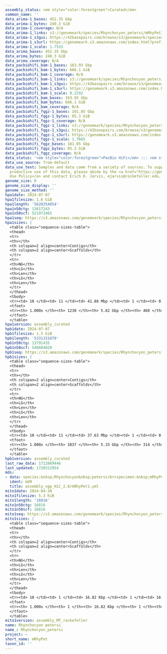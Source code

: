 ```yaml
---
assembly_status: <em style="color:forestgreen">Curated</em>
common_name: ''
data_arima-1_bases: 452.35 Gbp
data_arima-1_bytes: 240.3 GiB
data_arima-1_coverage: N/A
data_arima-1_links: s3://genomeark/species/Rhynchocyon_petersi/mRhyPet1/genomic_data/arima/<br>
data_arima-1_s3gui: https://42basepairs.com/browse/s3/genomeark/species/Rhynchocyon_petersi/mRhyPet1/genomic_data/arima/
data_arima-1_s3url: https://genomeark.s3.amazonaws.com/index.html?prefix=species/Rhynchocyon_petersi/mRhyPet1/genomic_data/arima/
data_arima-1_scale: 1.7533
data_arima_bases: 452.35 Gbp
data_arima_bytes: 240.3 GiB
data_arima_coverage: N/A
data_pacbiohifi_bam-1_bases: 163.93 Gbp
data_pacbiohifi_bam-1_bytes: 666.1 GiB
data_pacbiohifi_bam-1_coverage: N/A
data_pacbiohifi_bam-1_links: s3://genomeark/species/Rhynchocyon_petersi/mRhyPet1/genomic_data/pacbio_hifi/<br>
data_pacbiohifi_bam-1_s3gui: https://42basepairs.com/browse/s3/genomeark/species/Rhynchocyon_petersi/mRhyPet1/genomic_data/pacbio_hifi/
data_pacbiohifi_bam-1_s3url: https://genomeark.s3.amazonaws.com/index.html?prefix=species/Rhynchocyon_petersi/mRhyPet1/genomic_data/pacbio_hifi/
data_pacbiohifi_bam-1_scale: 0.2292
data_pacbiohifi_bam_bases: 163.93 Gbp
data_pacbiohifi_bam_bytes: 666.1 GiB
data_pacbiohifi_bam_coverage: N/A
data_pacbiohifi_fqgz-1_bases: 161.85 Gbp
data_pacbiohifi_fqgz-1_bytes: 85.3 GiB
data_pacbiohifi_fqgz-1_coverage: N/A
data_pacbiohifi_fqgz-1_links: s3://genomeark/species/Rhynchocyon_petersi/mRhyPet1/genomic_data/pacbio_hifi/<br>
data_pacbiohifi_fqgz-1_s3gui: https://42basepairs.com/browse/s3/genomeark/species/Rhynchocyon_petersi/mRhyPet1/genomic_data/pacbio_hifi/
data_pacbiohifi_fqgz-1_s3url: https://genomeark.s3.amazonaws.com/index.html?prefix=species/Rhynchocyon_petersi/mRhyPet1/genomic_data/pacbio_hifi/
data_pacbiohifi_fqgz-1_scale: 1.7665
data_pacbiohifi_fqgz_bases: 161.85 Gbp
data_pacbiohifi_fqgz_bytes: 85.3 GiB
data_pacbiohifi_fqgz_coverage: N/A
data_status: '<em style="color:forestgreen">PacBio HiFi</em> ::: <em style="color:forestgreen">Arima</em>'
data_use_source: from-default
data_use_text: Samples and data come from a variety of sources. To support fair and
  productive use of this data, please abide by the <a href="https://genome10k.soe.ucsc.edu/data-use-policies/">Data
  Use Policy</a> and contact Erich D. Jarvis, ejarvis@rockefeller.edu, with any questions.
genome_size: 0
genome_size_display: ''
genome_size_method: ''
hpa1date: 2024-07-07
hpa1filesize: 1.6 GiB
hpa1length: '5620354054'
hpa1n50ctg: 13617243
hpa1n50scf: 521973465
hpa1seq: https://s3.amazonaws.com/genomeark/species/Rhynchocyon_petersi/mRhyPet1/assembly_curated/mRhyPet1.hap1.cur.20240707.fasta.gz
hpa1sizes: |
  <table class="sequence-sizes-table">
  <thead>
  <tr>
  <th></th>
  <th colspan=2 align=center>Contigs</th>
  <th colspan=2 align=center>Scaffolds</th>
  </tr>
  <tr>
  <th>NG</th>
  <th>LG</th>
  <th>Len</th>
  <th>LG</th>
  <th>Len</th>
  </tr>
  </thead>
  <tbody>
  <tr><td> 10 </td><td> 11 </td><td> 41.88 Mbp </td><td> 1 </td><td> 0.87 Gbp </td></tr><tr><td> 20 </td><td> 28 </td><td> 27.35 Mbp </td><td> 2 </td><td> 0.72 Gbp </td></tr><tr><td> 30 </td><td> 52 </td><td> 21.39 Mbp </td><td> 3 </td><td> 0.60 Gbp </td></tr><tr><td> 40 </td><td> 81 </td><td> 16.78 Mbp </td><td> 4 </td><td> 0.55 Gbp </td></tr><tr style="background-color:#cccccc;"><td> 50 </td><td> 118 </td><td style="background-color:#88ff88;"> 13.62 Mbp </td><td> 5 </td><td style="background-color:#88ff88;"> 0.52 Gbp </td></tr><tr><td> 60 </td><td> 164 </td><td> 11.07 Mbp </td><td> 6 </td><td> 0.52 Gbp </td></tr><tr><td> 70 </td><td> 224 </td><td> 8.19 Mbp </td><td> 7 </td><td> 485.72 Mbp </td></tr><tr><td> 80 </td><td> 308 </td><td> 5.59 Mbp </td><td> 8 </td><td> 282.62 Mbp </td></tr><tr><td> 90 </td><td> 432 </td><td> 3.38 Mbp </td><td> 10 </td><td> 272.51 Mbp </td></tr><tr><td> 100 </td><td> 1238 </td><td> 13.90 Kbp </td><td> 468 </td><td> 13.90 Kbp </td></tr></tbody>
  <tfoot>
  <tr><th> 1.000x </th><th> 1238 </th><th> 5.62 Gbp </th><th> 468 </th><th> 5.62 Gbp </th></tr>
  </tfoot>
  </table>
hpa1version: assembly_curated
hpb1date: 2024-07-07
hpb1filesize: 1.5 GiB
hpb1length: '5331151070'
hpb1n50ctg: 13791435
hpb1n50scf: 546604020
hpb1seq: https://s3.amazonaws.com/genomeark/species/Rhynchocyon_petersi/mRhyPet1/assembly_curated/mRhyPet1.hap2.cur.20240707.fasta.gz
hpb1sizes: |
  <table class="sequence-sizes-table">
  <thead>
  <tr>
  <th></th>
  <th colspan=2 align=center>Contigs</th>
  <th colspan=2 align=center>Scaffolds</th>
  </tr>
  <tr>
  <th>NG</th>
  <th>LG</th>
  <th>Len</th>
  <th>LG</th>
  <th>Len</th>
  </tr>
  </thead>
  <tbody>
  <tr><td> 10 </td><td> 11 </td><td> 37.63 Mbp </td><td> 1 </td><td> 0.88 Gbp </td></tr><tr><td> 20 </td><td> 27 </td><td> 28.29 Mbp </td><td> 2 </td><td> 0.72 Gbp </td></tr><tr><td> 30 </td><td> 49 </td><td> 22.77 Mbp </td><td> 2 </td><td> 0.72 Gbp </td></tr><tr><td> 40 </td><td> 75 </td><td> 18.86 Mbp </td><td> 3 </td><td> 0.60 Gbp </td></tr><tr style="background-color:#cccccc;"><td> 50 </td><td> 107 </td><td style="background-color:#88ff88;"> 13.79 Mbp </td><td> 4 </td><td style="background-color:#88ff88;"> 0.55 Gbp </td></tr><tr><td> 60 </td><td> 150 </td><td> 11.10 Mbp </td><td> 5 </td><td> 0.53 Gbp </td></tr><tr><td> 70 </td><td> 207 </td><td> 8.21 Mbp </td><td> 6 </td><td> 0.52 Gbp </td></tr><tr><td> 80 </td><td> 286 </td><td> 5.54 Mbp </td><td> 7 </td><td> 485.04 Mbp </td></tr><tr><td> 90 </td><td> 412 </td><td> 3.11 Mbp </td><td> 9 </td><td> 288.87 Mbp </td></tr><tr><td> 100 </td><td> 1037 </td><td> 11.87 Kbp </td><td> 314 </td><td> 11.87 Kbp </td></tr></tbody>
  <tfoot>
  <tr><th> 1.000x </th><th> 1037 </th><th> 5.33 Gbp </th><th> 314 </th><th> 5.33 Gbp </th></tr>
  </tfoot>
  </table>
hpb1version: assembly_curated
last_raw_data: 1712869446
last_updated: 1720312954
mds:
- data: species:&nbsp;Rhynchocyon&nbsp;petersi<br>specimen:&nbsp;mRhyPet1<br>projects:&nbsp;<br>&nbsp;&nbsp;-&nbsp;vgp<br>assembled_by_group:&nbsp;Rockefeller<br>data_location:&nbsp;S3<br>release_to:&nbsp;S3<br>combine_for_curation:&nbsp;true<br>hap1:&nbsp;s3://genomeark/species/Rhynchocyon_petersi/mRhyPet1/assembly_vgp_HiC_2.0/mRhyPet1.HiC.hap1.20240430.fasta.gz<br>hap2:&nbsp;s3://genomeark/species/Rhynchocyon_petersi/mRhyPet1/assembly_vgp_HiC_2.0/mRhyPet1.HiC.hap2.20240430.fasta.gz<br>pretext_hap1:&nbsp;s3://genomeark/species/Rhynchocyon_petersi/mRhyPet1/assembly_vgp_HiC_2.0/evaluation/hap1/pretext/mRhyPet1_hap1_s2.pretext<br>pretext_hap2:&nbsp;s3://genomeark/species/Rhynchocyon_petersi/mRhyPet1/assembly_vgp_HiC_2.0/evaluation/hap2/pretext/mRhyPet1_hap2_s2.pretext<br>kmer_spectra_img:&nbsp;s3://genomeark/species/Rhynchocyon_petersi/mRhyPet1/assembly_vgp_HiC_2.0/evaluation/merqury/mRhyPet1_png/<br>pacbio_read_dir:&nbsp;s3://genomeark/species/Rhynchocyon_petersi/mRhyPet1/genomic_data/pacbio_hifi/<br>pacbio_read_type:&nbsp;hifi<br>hic_read_dir:&nbsp;s3://genomeark/species/Rhynchocyon_petersi/mRhyPet1/genomic_data/arima/<br>mito:&nbsp;s3://genomeark/species/Rhynchocyon_petersi/mRhyPet1/assembly_MT_rockefeller/mRhyPet1.MT.20240430.fasta.gz<br>pipeline:&nbsp;<br>&nbsp;&nbsp;-&nbsp;hifiasm&nbsp;(0.19.8+galaxy0)<br>&nbsp;&nbsp;-&nbsp;yahs&nbsp;(1.2a.2+galaxy1)<br>notes:&nbsp;This&nbsp;was&nbsp;a&nbsp;Hifiasm-HiC&nbsp;assembly&nbsp;of&nbsp;mRhyPet1,&nbsp;resulting&nbsp;in&nbsp;two&nbsp;complete&nbsp;haplotypes.&nbsp;HiC&nbsp;scaffolding&nbsp;was&nbsp;performed&nbsp;with&nbsp;YaHS.&nbsp;The&nbsp;HiC&nbsp;prep&nbsp;kit&nbsp;used&nbsp;was&nbsp;Arima&nbsp;library&nbsp;prep.&nbsp;The&nbsp;HiC&nbsp;reads&nbsp;needed&nbsp;to&nbsp;have&nbsp;5&nbsp;bp&nbsp;trimmed&nbsp;from&nbsp;the&nbsp;5'&nbsp;end&nbsp;due&nbsp;to&nbsp;adapter&nbsp;left&nbsp;over&nbsp;from&nbsp;the&nbsp;Arima&nbsp;library&nbsp;prep&nbsp;kit.&nbsp;This&nbsp;is&nbsp;a&nbsp;VGP&nbsp;Phase&nbsp;1&nbsp;species&nbsp;we&nbsp;are&nbsp;submitting&nbsp;for&nbsp;dual&nbsp;curation.<br>
  ident: md9
  title: assembly_vgp_HiC_2.0/mRhyPet1.yml
mito1date: 2024-04-30
mito1filesize: 5.3 KiB
mito1length: '16816'
mito1n50ctg: 16816
mito1n50scf: 16816
mito1seq: https://s3.amazonaws.com/genomeark/species/Rhynchocyon_petersi/mRhyPet1/assembly_MT_rockefeller/mRhyPet1.MT.20240430.fasta.gz
mito1sizes: |
  <table class="sequence-sizes-table">
  <thead>
  <tr>
  <th></th>
  <th colspan=2 align=center>Contigs</th>
  <th colspan=2 align=center>Scaffolds</th>
  </tr>
  <tr>
  <th>NG</th>
  <th>LG</th>
  <th>Len</th>
  <th>LG</th>
  <th>Len</th>
  </tr>
  </thead>
  <tbody>
  <tr><td> 10 </td><td> 1 </td><td> 16.82 Kbp </td><td> 1 </td><td> 16.82 Kbp </td></tr><tr><td> 20 </td><td> 1 </td><td> 16.82 Kbp </td><td> 1 </td><td> 16.82 Kbp </td></tr><tr><td> 30 </td><td> 1 </td><td> 16.82 Kbp </td><td> 1 </td><td> 16.82 Kbp </td></tr><tr><td> 40 </td><td> 1 </td><td> 16.82 Kbp </td><td> 1 </td><td> 16.82 Kbp </td></tr><tr style="background-color:#cccccc;"><td> 50 </td><td> 1 </td><td style="background-color:#ff8888;"> 16.82 Kbp </td><td> 1 </td><td style="background-color:#ff8888;"> 16.82 Kbp </td></tr><tr><td> 60 </td><td> 1 </td><td> 16.82 Kbp </td><td> 1 </td><td> 16.82 Kbp </td></tr><tr><td> 70 </td><td> 1 </td><td> 16.82 Kbp </td><td> 1 </td><td> 16.82 Kbp </td></tr><tr><td> 80 </td><td> 1 </td><td> 16.82 Kbp </td><td> 1 </td><td> 16.82 Kbp </td></tr><tr><td> 90 </td><td> 1 </td><td> 16.82 Kbp </td><td> 1 </td><td> 16.82 Kbp </td></tr><tr><td> 100 </td><td> 1 </td><td> 16.82 Kbp </td><td> 1 </td><td> 16.82 Kbp </td></tr></tbody>
  <tfoot>
  <tr><th> 1.000x </th><th> 1 </th><th> 16.82 Kbp </th><th> 1 </th><th> 16.82 Kbp </th></tr>
  </tfoot>
  </table>
mito1version: assembly_MT_rockefeller
name: Rhynchocyon petersi
name_: Rhynchocyon_petersi
project: ~
short_name: mRhyPet
taxon_id: ''
---
```

